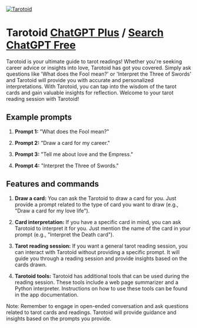 
[![Tarotoid](https://files.oaiusercontent.com/file-onKPlnWIotd6bQnVlbr1WHSV?se=2123-10-16T20%3A11%3A12Z&sp=r&sv=2021-08-06&sr=b&rscc=max-age%3D31536000%2C%20immutable&rscd=attachment%3B%20filename%3D955a1254-d3e4-48e1-8c7e-9c846c16520d.png&sig=NBUPnX3UZLz9D19BedHvQ/TlIwSvVJ08fTJMNqg5AVM%3D)](https://chat.openai.com/g/g-DWrlufVkZ-tarotoid)

# Tarotoid [ChatGPT Plus](https://chat.openai.com/g/g-DWrlufVkZ-tarotoid) / [Search ChatGPT Free](https://gptcall.net/index.html#/?search=Tarotoid)

Tarotoid is your ultimate guide to tarot readings! Whether you're seeking career advice or insights into love, Tarotoid has got you covered. Simply ask questions like 'What does the Fool mean?' or 'Interpret the Three of Swords' and Tarotoid will provide you with accurate and personalized interpretations. With Tarotoid, you can tap into the wisdom of the tarot cards and gain valuable insights for reflection. Welcome to your tarot reading session with Tarotoid!

## Example prompts

1. **Prompt 1:** "What does the Fool mean?"

2. **Prompt 2:** "Draw a card for my career."

3. **Prompt 3:** "Tell me about love and the Empress."

4. **Prompt 4:** "Interpret the Three of Swords."

## Features and commands

1. **Draw a card:** You can ask the Tarotoid to draw a card for you. Just provide a prompt related to the type of card you want to draw (e.g., "Draw a card for my love life").

2. **Card interpretation:** If you have a specific card in mind, you can ask Tarotoid to interpret it for you. Just mention the name of the card in your prompt (e.g., "Interpret the Death card").

3. **Tarot reading session:** If you want a general tarot reading session, you can interact with Tarotoid without providing a specific prompt. It will guide you through a reading session and provide insights based on the cards drawn.

4. **Tarotoid tools:** Tarotoid has additional tools that can be used during the reading session. These tools include a web page summarizer and a Python interpreter. Instructions on how to use these tools can be found in the app documentation.

Note: Remember to engage in open-ended conversation and ask questions related to tarot cards and readings. Tarotoid will provide guidance and insights based on the prompts you provide.


